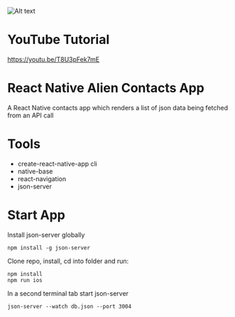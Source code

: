 ![Alt text](https://monosnap.com/file/NIumY84FQVdsDihVAusLy22EkTtcGL.png)

# YouTube Tutorial
https://youtu.be/T8U3pFek7mE

# React Native Alien Contacts App
A React Native contacts app which renders a list of json data being fetched from an API call

# Tools
* create-react-native-app cli
* native-base
* react-navigation
* json-server

# Start App
Install json-server globally
```git
npm install -g json-server
```
Clone repo, install, cd into folder and run:
```git
npm install
npm run ios
```
In a second terminal tab start json-server
```git
json-server --watch db.json --port 3004
```
